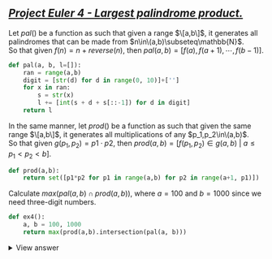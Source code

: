 ## [*Project Euler 4 - Largest palindrome product.*](https://projecteuler.net/problem=4 "Go to problem page.")

Let $pal()$ be a function as such that given a range $\[a,b\]$, it generates all palindromes that can be made from $n\in\(a,b)\subseteq\mathbb{N}$.  
So that given $f(n)= n+reverse(n)$, then $pal(a,b) = [f(a), f(a+1),\cdots,f(b-1)]$.

```python
def pal(a, b, l=[]):
    ran = range(a,b)
    digit = [str(d) for d in range(0, 10)]+['']
    for x in ran:
        s = str(x)
        l += [int(s + d + s[::-1]) for d in digit]
    return l
```

In the same manner, let $prod()$ be a function as such that given the same range $\[a,b\]$, it generates all multiplications of any $p_1,p_2\in\(a,b)$.  
So that given $g(p_1,p_2) = p1\cdot p2$, then $prod(a,b) = [f(p_1, p_2)\in g(a,b) \text{ } | \text { }a \leq p_1 < p_2 < b ].$

```python
def prod(a,b):
    return set([p1*p2 for p1 in range(a,b) for p2 in range(a+1, p1)])
```

Calculate $max(pal(a,b) \cap prod(a,b))$, where $a=100$ and $b=1000$ since we need three-digit numbers.

```python
def ex4():
    a, b = 100, 1000
    return max(prod(a,b).intersection(pal(a, b)))
```
<details>
  <summary>View answer</summary>  
As such, the largest palindrome made from the product of two 3-digit numbers is $906609$. It took the computer $0.079$ seconds to solve.
</details>
